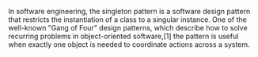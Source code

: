 In software engineering, the singleton pattern is a software design pattern that restricts the instantiation 
of a class to a singular instance. One of the well-known "Gang of Four" design patterns, which describe how to 
solve recurring problems in object-oriented software,[1] the pattern is useful when exactly one object is needed 
to coordinate actions across a system.